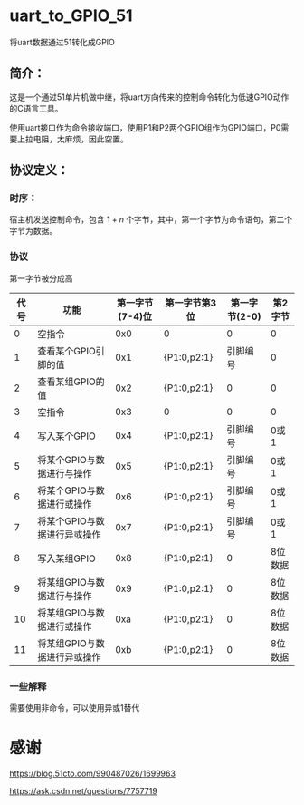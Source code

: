 # uart_to_GPIO_51

将uart数据通过51转化成GPIO

## 简介：

这是一个通过51单片机做中继，将uart方向传来的控制命令转化为低速GPIO动作的C语言工具。

使用uart接口作为命令接收端口，使用P1和P2两个GPIO组作为GPIO端口，P0需要上拉电阻，太麻烦，因此空置。

## 协议定义：

### 时序：

宿主机发送控制命令，包含 $1+n$ 个字节，其中，第一个字节为命令语句，第二个字节为数据。

### 协议

第一字节被分成高

|代号|功能|第一字节(7-4)位|第一字节第3位|第一字节(2-0)|第2字节|
|----|----|----|----|----|----|
|0|空指令|0x0|0|0|0|
|1|查看某个GPIO引脚的值|0x1|{P1:0,p2:1}|引脚编号|0|
|2|查看某组GPIO的值|0x2|{P1:0,p2:1}|0|0|
|3|空指令|0x3|0|0|0|
|4|写入某个GPIO|0x4|{P1:0,p2:1}|引脚编号|0或1|
|5|将某个GPIO与数据进行与操作|0x5|{P1:0,p2:1}|引脚编号|0或1|
|6|将某个GPIO与数据进行或操作|0x6|{P1:0,p2:1}|引脚编号|0或1|
|7|将某个GPIO与数据进行异或操作|0x7|{P1:0,p2:1}|引脚编号|0或1|
|8|写入某组GPIO|0x8|{P1:0,p2:1}|0|8位数据|
|9|将某组GPIO与数据进行与操作|0x9|{P1:0,p2:1}|0|8位数据|
|10|将某组GPIO与数据进行或操作|0xa|{P1:0,p2:1}|0|8位数据|
|11|将某组GPIO与数据进行异或操作|0xb|{P1:0,p2:1}|0|8位数据|

### 一些解释

需要使用非命令，可以使用异或1替代


# 感谢

https://blog.51cto.com/990487026/1699963

https://ask.csdn.net/questions/7757719